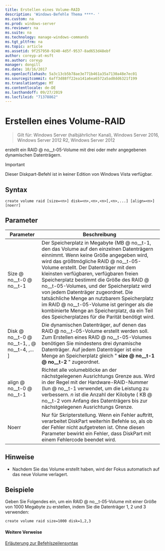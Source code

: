 ```yaml
---
title: Erstellen eines Volume-RAID
description: 'Windows-Befehle Thema ****- '
ms.custom: na
ms.prod: windows-server
ms.reviewer: na
ms.suite: na
ms.technology: manage-windows-commands
ms.tgt_pltfrm: na
ms.topic: article
ms.assetid: 9f257950-9240-4d5f-9537-8ad653d48ebf
author: coreyp-at-msft
ms.author: coreyp
manager: dongill
ms.date: 10/16/2017
ms.openlocfilehash: 5a3c13cb5b78ae3e771b461a35a7130a48e7ec01
ms.sourcegitcommit: 6aff3d88ff22ea141a6ea6572a5ad8dd6321f199
ms.translationtype: MT
ms.contentlocale: de-DE
ms.lasthandoff: 09/27/2019
ms.locfileid: "71378862"
---
```

# <a name="create-volume-raid"></a>Erstellen eines Volume-RAID

>Gilt für: Windows Server (halbjährlicher Kanal), Windows Server 2016, Windows Server 2012 R2, Windows Server 2012

erstellt ein RAID @ no__t-05-Volume mit drei oder mehr angegebenen dynamischen Datenträgern.  
  
> [!IMPORTANT]  
> Dieser Diskpart-Befehl ist in keiner Edition von Windows Vista verfügbar.  
  
  
  
## <a name="syntax"></a>Syntax  
  
```  
create volume raid [size=<n>] disk=<n>,<n>,<n>[,<n>,...] [align=<n>] [noerr]  
```  
  
## <a name="parameters"></a>Parameter  
  
|           Parameter           |                                                                                                                                                                                                                                              Beschreibung                                                                                                                                                                                                                                              |
|-------------------------------|-------------------------------------------------------------------------------------------------------------------------------------------------------------------------------------------------------------------------------------------------------------------------------------------------------------------------------------------------------------------------------------------------------------------------------------------------------------------------------------------------------|
|           Size @ no__t-0 @ no__t-1           | Der Speicherplatz in Megabyte \(MB @ no__t-1, den das Volume auf den einzelnen Datenträgern einnimmt. Wenn keine Größe angegeben wird, wird das größtmögliche RAID @ no__t-05-Volume erstellt. Der Datenträger mit dem kleinsten verfügbaren, verfügbaren freien Speicherplatz bestimmt die Größe des RAID @ no__t-05-Volumes, und der Speicherplatz wird von jedem Datenträger zugeordnet. Die tatsächliche Menge an nutzbarem Speicherplatz im RAID @ no__t-05-Volume ist geringer als die kombinierte Menge an Speicherplatz, da ein Teil des Speicherplatzes für die Parität benötigt wird. |
| Disk @ no__t-0 @ no__t-1, <n>, <n> @ no__t-4, <n>,... \] |                                                                                                                                               Die dynamischen Datenträger, auf denen das RAID @ no__t-05-Volume erstellt werden soll. Zum Erstellen eines RAID @ no__t-05-Volumes benötigen Sie mindestens drei dynamische Datenträger. Auf jedem Datenträger ist eine Menge an Speicherplatz gleich " **size @ no__t-1 @ no__t-2** " zugeordnet.                                                                                                                                                |
|          align @ no__t-0 @ no__t-1           |                                                                                                                   Richtet alle volumeblöcke an der nächstgelegenen Ausrichtungs Grenze aus. Wird in der Regel mit der Hardware-RAID-Nummer \(lun @ no__t-1 verwendet, um die Leistung zu verbessern. *n* ist die Anzahl der Kilobyte \( KB @ no__t-2 vom Anfang des Datenträgers bis zur nächstgelegenen Ausrichtungs Grenze.                                                                                                                   |
|             Noerr             |                                                                                                                                                 Nur für Skripterstellung. Wenn ein Fehler auftritt, verarbeitet DiskPart weiterhin Befehle so, als ob der Fehler nicht aufgetreten ist. Ohne diesen Parameter bewirkt ein Fehler, dass DiskPart mit einem Fehlercode beendet wird.                                                                                                                                                  |
  
## <a name="remarks"></a>Hinweise  
  
-   Nachdem Sie das Volume erstellt haben, wird der Fokus automatisch auf das neue Volume verlagert.  
  
## <a name="BKMK_examples"></a>Beispiele  
Geben Sie Folgendes ein, um ein RAID @ no__t-05-Volume mit einer Größe von 1000 Megabyte zu erstellen, indem Sie die Datenträger 1, 2 und 3 verwenden:  
  
```  
create volume raid size=1000 disk=1,2,3  
```  
  
#### <a name="additional-references"></a>Weitere Verweise  
[Erläuterung zur Befehlszeilensyntax](command-line-syntax-key.md)  
  

  

